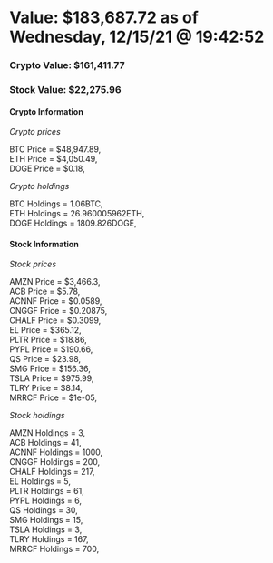 # Value: $183,687.72 as of Wednesday, 12/15/21 @ 19:42:52 

### Crypto Value: $161,411.77

### Stock Value: $22,275.96

#### Crypto Information 
*Crypto prices* 

BTC Price = $48,947.89,  
ETH Price = $4,050.49,  
DOGE Price = $0.18,  


*Crypto holdings* 

BTC Holdings = 1.06BTC,  
ETH Holdings = 26.960005962ETH,  
DOGE Holdings = 1809.826DOGE,  


#### Stock Information 

*Stock prices* 

AMZN Price = $3,466.3,  
ACB Price = $5.78,  
ACNNF Price = $0.0589,  
CNGGF Price = $0.20875,  
CHALF Price = $0.3099,  
EL Price = $365.12,  
PLTR Price = $18.86,  
PYPL Price = $190.66,  
QS Price = $23.98,  
SMG Price = $156.36,  
TSLA Price = $975.99,  
TLRY Price = $8.14,  
MRRCF Price = $1e-05,  


*Stock holdings* 

AMZN Holdings = 3,  
ACB Holdings = 41,  
ACNNF Holdings = 1000,  
CNGGF Holdings = 200,  
CHALF Holdings = 217,  
EL Holdings = 5,  
PLTR Holdings = 61,  
PYPL Holdings = 6,  
QS Holdings = 30,  
SMG Holdings = 15,  
TSLA Holdings = 3,  
TLRY Holdings = 167,  
MRRCF Holdings = 700,  



